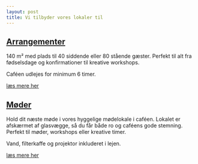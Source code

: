 ```yaml
---
layout: post
title: Vi tilbyder vores lokaler til
---
```


## [Arrangementer](/arrangementer)

140 m² med plads til 40 siddende eller 80 stående gæster. Perfekt til alt fra fødselsdage og konfirmationer til kreative workshops. 

Caféen udlejes for minimum 6 timer.

[læs mere her](/arrangementer)

## [Møder](/moeder)

Hold dit næste møde i vores hyggelige mødelokale i caféen. Lokalet er afskærmet af glasvægge, så du får både ro og caféens gode stemning. Perfekt til møder, workshops eller kreative timer. 

Vand, filterkaffe og projektor inkluderet i lejen.

[læs mere her](/moeder)